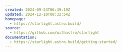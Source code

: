 ```yaml
---
created: 2024-09-23T06:39:19Z
updated: 2024-12-10T08:32:54Z
homepage:
  - https://starlight.astro.build/
source:
  - https://github.com/withastro/starlight
documentation:
  - https://starlight.astro.build/getting-started/
---
```

